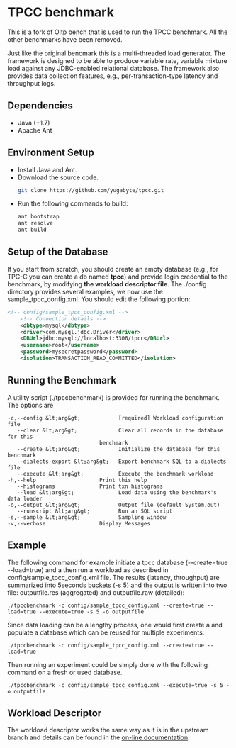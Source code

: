 # TPCC benchmark

This is a fork of Oltp bench that is used to run the TPCC benchmark. All the other benchmarks have been removed.


Just like the original bencmark this is a multi-threaded load generator. The framework is designed to be able to produce variable rate,
variable mixture load against any JDBC-enabled relational database. The framework also provides data collection
features, e.g., per-transaction-type latency and throughput logs.

## Dependencies

+ Java (+1.7)
+ Apache Ant


## Environment Setup
+ Install Java and Ant.
+ Download the source code.
  ```bash
  git clone https://github.com/yugabyte/tpcc.git
  ```
+ Run the following commands to build:
  ```bash
  ant bootstrap
  ant resolve
  ant build
  ```

## Setup of the Database
If you start from scratch, you should create an empty database (e.g., for TPC-C you can create a db named <b>tpcc</b>) and provide login credential to the benchmark, by modifying  <b>the workload descriptor file</b>. The ./config directory provides several examples, we now use the sample_tpcc_config.xml. You should edit the following portion:

````xml
<!-- config/sample_tpcc_config.xml -->
    <!-- Connection details -->
    <dbtype>mysql</dbtype>
    <driver>com.mysql.jdbc.Driver</driver>
    <DBUrl>jdbc:mysql://localhost:3306/tpcc</DBUrl>
    <username>root</username>
    <password>mysecretpassword</password>
    <isolation>TRANSACTION_READ_COMMITTED</isolation>
````

## Running the Benchmark
A utility script (./tpccbenchmark) is provided for running the benchmark. The options are

```
-c,--config &lt;arg&gt;            [required] Workload configuration file
   --clear &lt;arg&gt;             Clear all records in the database for this
                             benchmark
   --create &lt;arg&gt;            Initialize the database for this benchmark
   --dialects-export &lt;arg&gt;   Export benchmark SQL to a dialects file
   --execute &lt;arg&gt;           Execute the benchmark workload
-h,--help                    Print this help
   --histograms              Print txn histograms
   --load &lt;arg&gt;              Load data using the benchmark's data loader
-o,--output &lt;arg&gt;            Output file (default System.out)
   --runscript &lt;arg&gt;         Run an SQL script
-s,--sample &lt;arg&gt;            Sampling window
-v,--verbose                 Display Messages
```

## Example
The following command for example initiate a tpcc database (--create=true --load=true) and a then run a workload as described in config/sample_tpcc_config.xml file. The results (latency, throughput) are summarized into 5seconds buckets (-s 5) and the output is written into two file: outputfile.res (aggregated) and outputfile.raw (detailed):

```
./tpccbenchmark -c config/sample_tpcc_config.xml --create=true --load=true --execute=true -s 5 -o outputfile
```

Since data loading can be a lengthy process, one would first create a and populate a database which can be reused for multiple experiments:

```
./tpccbenchmark -c config/sample_tpcc_config.xml --create=true --load=true
```

Then running an experiment could be simply done with the following command on a fresh or used database.

```
./tpccbenchmark -c config/sample_tpcc_config.xml --execute=true -s 5 -o outputfile
```

## Workload Descriptor
The workload descriptor works the same way as it is in the upstream branch and details can be found in the [on-line documentation](https://github.com/oltpbenchmark/oltpbench/wiki).
